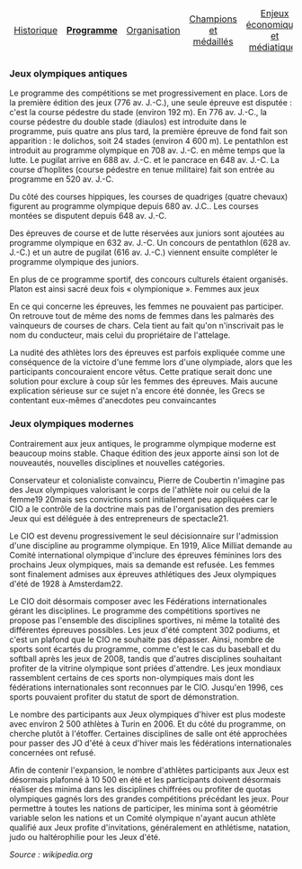 <table>
    <thead>
        <tr>
            <td align="center"><a href="Historique">Historique</a></td>
            <td align="center"><b><a href="Programme">Programme</a></b></td>
            <td align="center"><a href="Organisation">Organisation</a></td>
            <td align="center"><a href="Champions">Champions et médaillés</a></td>
            <td align="center"><a href="Enjeux">Enjeux économiques et médiatiques</a></td>
            <td align="center"><a href="Politique">Olympisme et politique</a></td>
        </tr>
    </thead>
</table>

### Jeux olympiques antiques

Le programme des compétitions se met progressivement en place. Lors de la première édition des jeux (776 av. J.-C.), une seule épreuve est disputée : c'est la course pédestre du stade (environ 192 m). En 776 av. J.-C., la course pédestre du double stade (diaulos) est introduite dans le programme, puis quatre ans plus tard, la première épreuve de fond fait son apparition : le dolichos, soit 24 stades (environ 4 600 m). Le pentathlon est introduit au programme olympique en 708 av. J.-C. en même temps que la lutte. Le pugilat arrive en 688 av. J.-C. et le pancrace en 648 av. J.-C. La course d’hoplites (course pédestre en tenue militaire) fait son entrée au programme en 520 av. J.-C.

Du côté des courses hippiques, les courses de quadriges (quatre chevaux) figurent au programme olympique depuis 680 av. J.C.. Les courses montées se disputent depuis 648 av. J.-C.

Des épreuves de course et de lutte réservées aux juniors sont ajoutées au programme olympique en 632 av. J.-C. Un concours de pentathlon (628 av. J.-C.) et un autre de pugilat (616 av. J.-C.) viennent ensuite compléter le programme olympique des juniors.

En plus de ce programme sportif, des concours culturels étaient organisés. Platon est ainsi sacré deux fois « olympionique ».
Femmes aux jeux

En ce qui concerne les épreuves, les femmes ne pouvaient pas participer. On retrouve tout de même des noms de femmes dans les palmarès des vainqueurs de courses de chars. Cela tient au fait qu'on n'inscrivait pas le nom du conducteur, mais celui du propriétaire de l'attelage.

La nudité des athlètes lors des épreuves est parfois expliquée comme une conséquence de la victoire d'une femme lors d'une olympiade, alors que les participants concouraient encore vêtus. Cette pratique serait donc une solution pour exclure à coup sûr les femmes des épreuves. Mais aucune explication sérieuse sur ce sujet n'a encore été donnée, les Grecs se contentant eux-mêmes d'anecdotes peu convaincantes



### Jeux olympiques modernes

Contrairement aux jeux antiques, le programme olympique moderne est beaucoup moins stable. Chaque édition des jeux apporte ainsi son lot de nouveautés, nouvelles disciplines et nouvelles catégories.

Conservateur et colonialiste convaincu, Pierre de Coubertin n'imagine pas des Jeux olympiques valorisant le corps de l'athlète noir ou celui de la femme19 20mais ses convictions sont initialement peu appliquées car le CIO a le contrôle de la doctrine mais pas de l'organisation des premiers Jeux qui est déléguée à des entrepreneurs de spectacle21.

Le CIO est devenu progressivement le seul décisionnaire sur l'admission d'une discipline au programme olympique. En 1919, Alice Milliat demande au Comité international olympique d'inclure des épreuves féminines lors des prochains Jeux olympiques, mais sa demande est refusée. Les femmes sont finalement admises aux épreuves athlétiques des Jeux olympiques d'été de 1928 à Amsterdam22.

Le CIO doit désormais composer avec les Fédérations internationales gérant les disciplines. Le programme des compétitions sportives ne propose pas l'ensemble des disciplines sportives, ni même la totalité des différentes épreuves possibles. Les jeux d'été comptent 302 podiums, et c'est un plafond que le CIO ne souhaite pas dépasser. Ainsi, nombre de sports sont écartés du programme, comme c'est le cas du baseball et du softball après les jeux de 2008, tandis que d'autres disciplines souhaitant profiter de la vitrine olympique sont priées d'attendre. Les jeux mondiaux rassemblent certains de ces sports non-olympiques mais dont les fédérations internationales sont reconnues par le CIO. Jusqu'en 1996, ces sports pouvaient profiter du statut de sport de démonstration.

Le nombre des participants aux Jeux olympiques d'hiver est plus modeste avec environ 2 500 athlètes à Turin en 2006. Et du côté du programme, on cherche plutôt à l'étoffer. Certaines disciplines de salle ont été approchées pour passer des JO d'été à ceux d'hiver mais les fédérations internationales concernées ont refusé.

Afin de contenir l'expansion, le nombre d'athlètes participants aux Jeux est désormais plafonné à 10 500 en été et les participants doivent désormais réaliser des minima dans les disciplines chiffrées ou profiter de quotas olympiques gagnés lors des grandes compétitions précédant les jeux. Pour permettre à toutes les nations de participer, les minima sont à géométrie variable selon les nations et un Comité olympique n'ayant aucun athlète qualifié aux Jeux profite d'invitations, généralement en athlétisme, natation, judo ou haltérophilie pour les Jeux d'été.

_Source : wikipedia.org_
